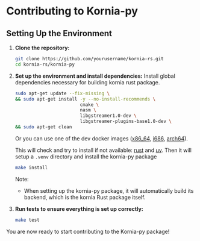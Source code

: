 # Contributing to Kornia-py

## Setting Up the Environment

1. **Clone the repository:**
    ```sh
    git clone https://github.com/yourusername/kornia-rs.git
    cd kornia-rs/kornia-py
    ```

2. **Set up the environment and install dependencies:**
    Install global dependencies necessary for building kornia rust package.
    ```sh
    sudo apt-get update --fix-missing \
    && sudo apt-get install -y --no-install-recommends \
                            cmake \
                            nasm \
                            libgstreamer1.0-dev \
                            libgstreamer-plugins-base1.0-dev \
    && sudo apt-get clean
    ```

    Or you can use one of the dev docker images ([x86_64](../devel-x86_64.Dockerfile), [i686](../devel-i686.Dockerfile), [arch64](../devel-aarch64.Dockerfile)).

    This will check and try to install if not available: [rust](https://rustup.rs/) and [uv](https://docs.astral.sh/uv/).
    Then it will setup a `.venv` directory and install the kornia-py package
    ```sh
    make install
    ```

    Note:
    - When setting up the kornia-py package, it will automatically build its backend, which is the kornia Rust package itself.


3. **Run tests to ensure everything is set up correctly:**
    ```sh
    make test
    ```

You are now ready to start contributing to the Kornia-py package!
